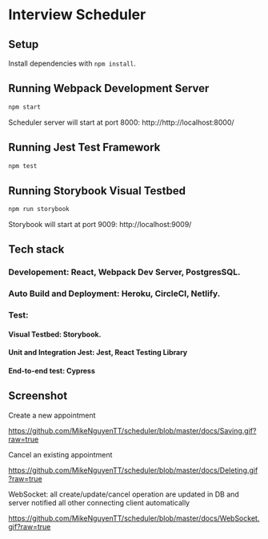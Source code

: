 # Interview Scheduler

## Setup

Install dependencies with `npm install`.

## Running Webpack Development Server

```sh
npm start
```
Scheduler server will start at port 8000: http://http://localhost:8000/

## Running Jest Test Framework

```sh
npm test
```

## Running Storybook Visual Testbed

```sh
npm run storybook
```
Storybook will start at port 9009: http://localhost:9009/

## Tech stack

### Developement: React, Webpack Dev Server, PostgresSQL.
### Auto Build and Deployment: Heroku, CircleCI, Netlify.
### Test: 
  #### Visual Testbed: Storybook.
  #### Unit and Integration Jest: Jest, React Testing Library
  #### End-to-end test: Cypress


## Screenshot

Create a new appointment

https://github.com/MikeNguyenTT/scheduler/blob/master/docs/Saving.gif?raw=true 

Cancel an existing appointment

https://github.com/MikeNguyenTT/scheduler/blob/master/docs/Deleting.gif?raw=true

WebSocket: all create/update/cancel operation are updated in DB and server notified all other connecting client automatically

https://github.com/MikeNguyenTT/scheduler/blob/master/docs/WebSocket.gif?raw=true
